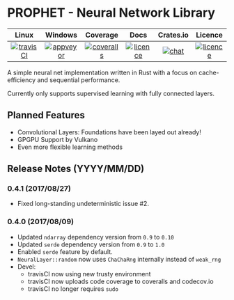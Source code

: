 
PROPHET - Neural Network Library
================================

|        Linux        |       Windows       |       Coverage       |          Docs         |     Crates.io      |       Licence      |
|:-------------------:|:-------------------:|:--------------------:|:---------------------:|:------------------:|:------------------:|
| [![travisCI][1]][2] | [![appveyor][3]][4] | [![coveralls][5]][6] | [![licence][11]][12 ] | [![chat][9]][10]   | [![licence][7]][8] |


A simple neural net implementation written in Rust with a focus on cache-efficiency and sequential performance.

Currently only supports supervised learning with fully connected layers.

## Planned Features

- Convolutional Layers: Foundations have been layed out already!
- GPGPU Support by Vulkano
- Even more flexible learning methods

## Release Notes (YYYY/MM/DD)

### 0.4.1 (2017/08/27)

- Fixed long-standing undeterministic issue #2.

### 0.4.0 (2017/08/09)

- Updated `ndarray` dependency version from `0.9` to `0.10`
- Updated `serde` dependency version from `0.9` to `1.0`
- Enabled `serde` feature by default.
- `NeuralLayer::random` now uses `ChaChaRng` internally instead of `weak_rng`
- Devel:
	- travisCI now using new trusty environment
	- travisCI now uploads code coverage to coveralls and codecov.io
	- travisCI no longer requires `sudo`

[1]: https://travis-ci.org/Robbepop/prophet.svg?branch=master
[2]: https://travis-ci.org/Robbepop/prophet
[3]: https://ci.appveyor.com/api/projects/status/2ckrux25wpa5eseh/branch/master?svg=true
[4]: https://ci.appveyor.com/project/Robbepop/prophet/branch/master
[5]: https://coveralls.io/repos/github/Robbepop/prophet/badge.svg?branch=master
[6]: https://coveralls.io/github/Robbepop/prophet?branch=master
[7]: https://img.shields.io/badge/license-MIT-blue.svg
[8]: ./LICENCE
[9]: https://img.shields.io/crates/v/prophet.svg
[10]: https://crates.io/crates/prophet
[11]: https://docs.rs/prophet/badge.svg
[12]: https://docs.rs/prophet
